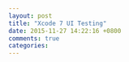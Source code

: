 ```yaml
---
layout: post
title: "Xcode 7 UI Testing"
date: 2015-11-27 14:22:16 +0800
comments: true
categories: 
---
```

